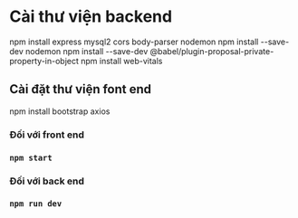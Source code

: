 # Cài thư viện backend

npm install express mysql2 cors body-parser nodemon
npm install --save-dev nodemon
npm install --save-dev @babel/plugin-proposal-private-property-in-object
npm install web-vitals


## Cài đặt thư viện font end
npm install bootstrap axios

### Đối với front end

### `npm start`
### Đối với back end
### `npm run dev`

